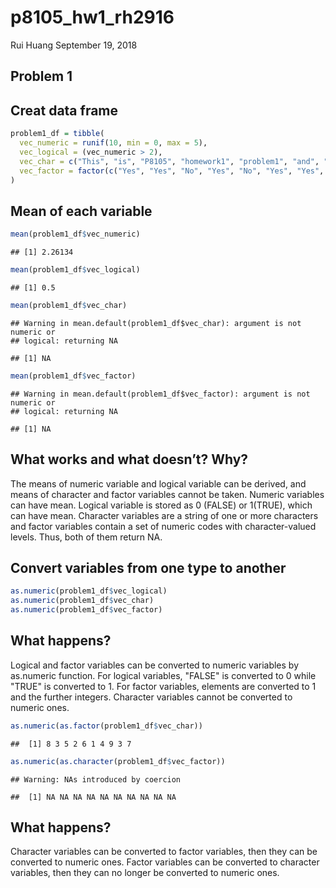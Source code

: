 p8105\_hw1\_rh2916
================
Rui Huang
September 19, 2018

Problem 1
---------

Creat data frame
----------------

``` r
problem1_df = tibble(
  vec_numeric = runif(10, min = 0, max = 5),
  vec_logical = (vec_numeric > 2),
  vec_char = c("This", "is", "P8105", "homework1", "problem1", "and", "my", "uni", "is",                   "rh2916"),
  vec_factor = factor(c("Yes", "Yes", "No", "Yes", "No", "Yes", "Yes", "No", "No", "No"))
)
```

Mean of each variable
---------------------

``` r
mean(problem1_df$vec_numeric)
```

    ## [1] 2.26134

``` r
mean(problem1_df$vec_logical)
```

    ## [1] 0.5

``` r
mean(problem1_df$vec_char)
```

    ## Warning in mean.default(problem1_df$vec_char): argument is not numeric or
    ## logical: returning NA

    ## [1] NA

``` r
mean(problem1_df$vec_factor)
```

    ## Warning in mean.default(problem1_df$vec_factor): argument is not numeric or
    ## logical: returning NA

    ## [1] NA

What works and what doesn’t? Why?
---------------------------------

The means of numeric variable and logical variable can be derived, and means of character and factor variables cannot be taken. Numeric variables can have mean. Logical variable is stored as 0 (FALSE) or 1(TRUE), which can have mean. Character variables are a string of one or more characters and factor variables contain a set of numeric codes with character-valued levels. Thus, both of them return NA.

Convert variables from one type to another
------------------------------------------

``` r
as.numeric(problem1_df$vec_logical)
as.numeric(problem1_df$vec_char)
as.numeric(problem1_df$vec_factor)
```

What happens?
-------------

Logical and factor variables can be converted to numeric variables by as.numeric function. For logical variables, "FALSE" is converted to 0 while "TRUE" is converted to 1. For factor variables, elements are converted to 1 and the further integers. Character variables cannot be converted to numeric ones.

``` r
as.numeric(as.factor(problem1_df$vec_char))
```

    ##  [1] 8 3 5 2 6 1 4 9 3 7

``` r
as.numeric(as.character(problem1_df$vec_factor))
```

    ## Warning: NAs introduced by coercion

    ##  [1] NA NA NA NA NA NA NA NA NA NA

What happens?
-------------

Character variables can be converted to factor variables, then they can be converted to numeric ones. Factor variables can be converted to character variables, then they can no longer be converted to numeric ones.
